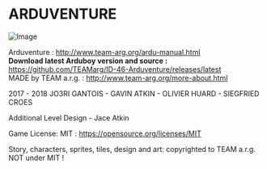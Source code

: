 # ARDUVENTURE

![Image](http://www.team-arg.org/masterfiles/team-arg-ardu/images/banner-ID-46.png)

Arduventure : http://www.team-arg.org/ardu-manual.html  
**Download latest Arduboy version and source :** https://github.com/TEAMarg/ID-46-Arduventure/releases/latest  
MADE by TEAM a.r.g. : http://www.team-arg.org/more-about.html

2017 - 2018 JO3RI GANTOIS - GAVIN ATKIN - OLIVIER HUARD - SIEGFRIED CROES 

Additional Level Design - Jace Atkin

Game License: MIT : https://opensource.org/licenses/MIT

Story, characters, sprites, tiles, design and art: copyrighted to TEAM a.r.g. NOT under MIT !